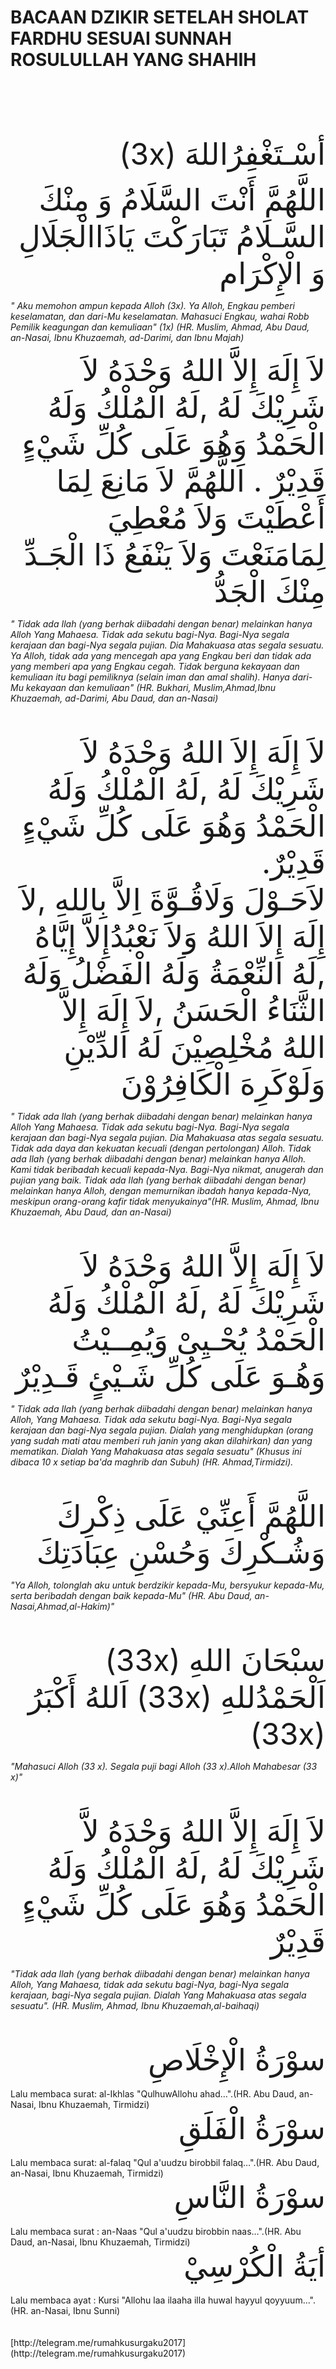 # BACAAN DZIKIR SETELAH SHOLAT FARDHU SESUAI SUNNAH ROSULULLAH YANG SHAHIH
<br>
<br>
<br>
<br>
<br>
<div dir="rtl"><font size = 8>
أسْـتَغْفِرُاللهَ (3x)

اللَّهُمَّ أَنْتَ السَّلَامُ وَ مِنْكَ السَّـلَامُ تَبَارَكْتَ يَاذَاالْجَلَالِ وَ الْإِكْرَام
</font></div>

_" Aku memohon ampun kepada Alloh (3x). Ya Alloh, Engkau pemberi keselamatan, dan dari-Mu keselamatan. Mahasuci Engkau, wahai Robb Pemilik keagungan dan kemuliaan&quot; (1x) (HR. Muslim, Ahmad, Abu Daud, an-Nasai, Ibnu Khuzaemah, ad-Darimi, dan Ibnu Majah)_



<div dir="rtl"><font size = 8>
لاَ إِلَهَ إِلاَّ اللهُ وَحْدَهُ لاَ شَرِيْكَ لَهُ ,لَهُ الْمُلْكُ وَلَهُ الْحَمْدُ وَهُوَ عَلَى كُلِّ شَيْءٍ قَدِيْرٌ . اَللَّهُمَّ لاَ مَانِعَ  لِمَا أَعْطَيْتَ وَلاَ  مُعْطِيَ لِمَامَنَعْتَ وَلاَ يَنْفَعُ ذَا الْجَـدِّ مِنْكَ الْجَدُّ
</font></div>

_" Tidak ada Ilah (yang berhak diibadahi dengan benar) melainkan hanya  Alloh Yang Mahaesa. Tidak ada sekutu bagi-Nya. Bagi-Nya segala kerajaan dan bagi-Nya segala pujian. Dia Mahakuasa atas segala sesuatu. Ya Alloh, tidak ada yang mencegah apa yang Engkau beri dan tidak ada yang memberi apa yang Engkau cegah. Tidak berguna kekayaan dan kemuliaan itu bagi pemiliknya (selain iman dan amal shalih). Hanya dari-Mu  kekayaan dan kemuliaan&quot; (HR. Bukhari, Muslim,Ahmad,Ibnu Khuzaemah, ad-Darimi, Abu Daud, dan an-Nasai)_
<br>
<br>
<br>
<div dir="rtl"><font size = 8>
لاَ إِلَهَ إِلاَ اللهُ وَحْدَهُ لاَ شَرِيْكَ لَهُ ,لَهُ الْمُلْكُ وَلَهُ الْحَمْدُ وَهُوَ عَلَى كُلِّ شَيْءٍ قَدِيْرٌ.<br>
لاَحَـوْلَ وَلَاقُـوَّةَ اِلاَّ بِاللهِ ,لاَ إِلَهَ إِلاَ اللهُ وَلاَ نَعْبُدُإِلاَّ إِيَّاهُ ,لَهُ النِّعْمَةُ وَلَهُ الْفَضْلُ وَلَهُ الثَّنَاءُ الْحَسَنُ ,لاَ إِلَهَ إِلاَّ اللهُ مُخْلِصِيْنَ لَهُ الدِّيْنِ وَلَوْكَرِهَ الْكَافِرُوْنَ
</font></div>

_" Tidak ada Ilah (yang berhak diibadahi dengan benar) melainkan hanya  Alloh Yang Mahaesa. Tidak ada sekutu bagi-Nya. Bagi-Nya segala kerajaan dan bagi-Nya segala pujian. Dia Mahakuasa atas segala sesuatu. Tidak ada daya dan kekuatan kecuali (dengan pertolongan) Alloh. Tidak ada Ilah (yang berhak diibadahi dengan benar) melainkan hanya  Alloh. Kami tidak beribadah kecuali kepada-Nya. Bagi-Nya nikmat, anugerah dan pujian yang baik. Tidak ada Ilah (yang berhak diibadahi dengan benar) melainkan hanya Alloh, dengan memurnikan ibadah hanya kepada-Nya, meskipun orang-orang kafir tidak menyukainya&quot;(HR. Muslim, Ahmad, Ibnu Khuzaemah, Abu Daud, dan an-Nasai)_
<br>
<br>
<br>
<div dir="rtl"><font size = 8>
لاَ إِلَهَ إِلاَّ اللهُ وَحْدَهُ لاَ شَرِيْكَ لَهُ ,لَهُ الْمُلْكُ
وَلَهُ الْحَمْدُ يُحْـيِىْ وَيُمِــيْتُ وَهُـوَ عَلَى كُلِّ شَـيْئٍ قَـدِيْرٌ
</font></div>

_" Tidak ada Ilah (yang berhak diibadahi dengan benar) melainkan hanya Alloh, Yang Mahaesa. Tidak ada sekutu bagi-Nya. Bagi-Nya segala kerajaan dan bagi-Nya segala pujian. Dialah yang menghidupkan (orang yang sudah mati atau memberi ruh janin yang akan dilahirkan) dan yang mematikan. Dialah Yang Mahakuasa atas segala sesuatu&quot; (Khusus ini dibaca 10 x setiap ba&#39;da maghrib dan Subuh) (HR. Ahmad,Tirmidzi)._
<br>
<br>
<br>
<div dir="rtl"><font size = 8>
اللَّهُمَّ أَعِنِّيْ عَلَى ذِكْرِكَ وَشُـكْرِكَ وَحُسْنِ عِبَادَتِكَ
</font></div>

_"Ya Alloh, tolonglah aku untuk berdzikir kepada-Mu, bersyukur kepada-Mu, serta beribadah dengan baik kepada-Mu" (HR. Abu Daud, an-Nasai,Ahmad,al-Hakim)"_
<br>
<br>
<br>
<div dir="rtl"><font size = 8>
سبْحَانَ اللهِ (33x) اَلْحَمْدُللهِ (33x) اَللهُ أَكْبَرُ (33x)
</font></div>

_"Mahasuci Alloh (33 x). Segala puji bagi Alloh (33 x).Alloh Mahabesar (33 x)"_
<br>
<br>
<br>
<div dir="rtl"><font size = 8>
لاَ إِلَهَ إِلاَّ اللهُ وَحْدَهُ لاَّ شَرِيْكَ لَهُ ,لَهُ الْمُلْكُ وَلَهُ الْحَمْدُ وَهُوَ عَلَى كُلِّ شَيْءٍ قَدِيْرٌ
</font></div>

_"Tidak ada Ilah (yang berhak diibadahi dengan benar) melainkan hanya Alloh, Yang Mahaesa, tidak ada sekutu bagi-Nya, bagi-Nya segala kerajaan, bagi-Nya segala pujian. Dialah Yang Mahakuasa atas segala sesuatu". (HR. Muslim, Ahmad, Ibnu Khuzaemah,al-baihaqi)_
<br>
<br>
<br>
<div dir="rtl"><font size = 8>
سوْرَةُ الْإِخْلَاصِ
</font></div>
<br>
Lalu membaca surat: al-Ikhlas &quot;QulhuwAllohu ahad…&quot;.(HR. Abu Daud, an-Nasai, Ibnu Khuzaemah, Tirmidzi)
<br>
<div dir="rtl"><font size = 8>
سوْرَةُ الْفَلَقِ
</font></div>
<br>
Lalu membaca surat: al-falaq &quot;Qul a&#39;uudzu birobbil falaq…&quot;.(HR. Abu Daud, an-Nasai, Ibnu Khuzaemah, Tirmidzi)
<br>
<div dir="rtl"><font size = 8>
سوْرَةُ النَّاسِ
</font></div>
<br>
Lalu membaca surat : an-Naas &quot;Qul a&#39;uudzu birobbin naas…&quot;.(HR. Abu Daud, an-Nasai, Ibnu Khuzaemah, Tirmidzi)
<br>
<div dir="rtl"><font size = 8>
أيَةُ الْكُرْسِيْ
</font></div>
<br>
Lalu membaca ayat : Kursi &quot;Allohu laa ilaaha illa huwal hayyul qoyyuum…&quot;.(HR. an-Nasai, Ibnu Sunni)
<br>
<br>
<br>
[http://telegram.me/rumahkusurgaku2017](http://telegram.me/rumahkusurgaku2017)
